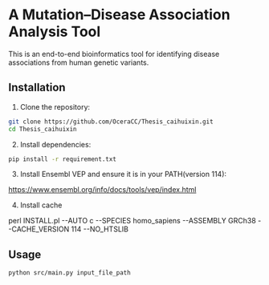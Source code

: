 # A Mutation–Disease Association Analysis Tool

This is an end-to-end bioinformatics tool for identifying disease associations from human genetic variants. 

## Installation
1. Clone the repository:

```bash
git clone https://github.com/OceraCC/Thesis_caihuixin.git
cd Thesis_caihuixin
```

2. Install dependencies:

```bash
pip install -r requirement.txt
```

3. Install Ensembl VEP and ensure it is in your PATH(version 114):

https://www.ensembl.org/info/docs/tools/vep/index.html

4. Install cache

perl INSTALL.pl --AUTO c --SPECIES homo_sapiens --ASSEMBLY GRCh38 --CACHE_VERSION 114 --NO_HTSLIB


## Usage

```bash
python src/main.py input_file_path
```
